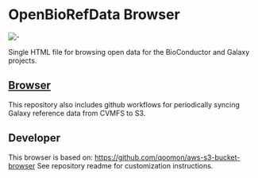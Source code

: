 # OpenBioRefData Browser
![-](favicon.ico)

Single HTML file for browsing open data for the BioConductor and Galaxy projects.
## [Browser](http://biorefdata.s3-website-ap-southeast-2.amazonaws.com/)

This repository also includes github workflows for periodically syncing Galaxy reference data from
CVMFS to S3.

## Developer

This browser is based on: https://github.com/qoomon/aws-s3-bucket-browser
See repository readme for customization instructions.
